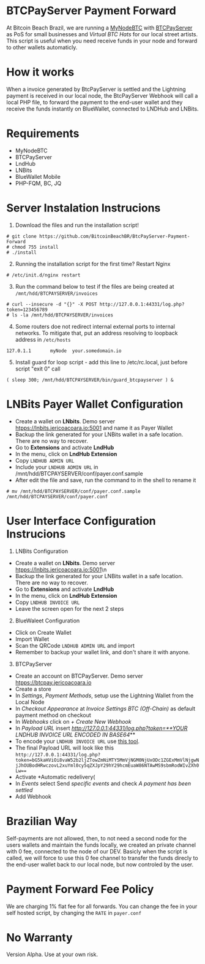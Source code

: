 # BTCPayServer Payment Forward
At Bitcoin Beach Brazil, we are running a [MyNodeBTC](https://mynodebtc.com) with [BTCPayServer](https://btcpayserver.org) as PoS for small businesses and *Virtual BTC Hats* for our local street artists. This script is useful when you need receive funds in your node and forward to other wallets automaticly. 

# How it works
When a invoice generated by BtcPayServer is settled and the Lightning payment is received in our local node, the BtcPayServer Webhook will call a local PHP file, to forward the payment to the end-user wallet and they receive the funds instantly on BlueWallet, connected to LNDHub and LNBits.

# Requirements
 - MyNodeBTC
 - BTCPayServer
 - LndHub
 - LNBits
 - BlueWallet Mobile
 - PHP-FQM, BC, JQ  

# Server Instalation Instrucions
1) Download the files and run the installation script! 
```
# git clone https://github.com/BitcoinBeachBR/BtcPayServer-Payment-Forward
# chmod 755 install
# ./install
```

2) Running the installation script for the first time? Restart Nginx
```
# /etc/init.d/nginx restart
```

3) Run the command below to test if the files are being created at ```/mnt/hdd/BTCPAYSERVER/invoices```
```
# curl --insecure -d "{}" -X POST http://127.0.0.1:44331/log.php?token=123456789
# ls -la /mnt/hdd/BTCPAYSERVER/invoices
```

4) Some routers doe not redirect internal external ports to internal networks. To mitigate that, put an address resolving to loopback address in ```/etc/hosts```
```
127.0.1.1       myNode  your.somedomain.io 
```

5) Install guard for loop script - add this line to /etc/rc.local, just before script "exit 0" call
```
( sleep 300; /mnt/hdd/BTCPAYSERVER/bin/guard_btcpayserver ) &
```

# LNBits Payer Wallet Configuration
 - Create a wallet on **LNbits**. Demo server [htpps://lnbits.jericoacoara.io:5001](htpps://lnbits.jericoacoara.io:5001) and name it as Payer Wallet
 - Backup the link generated for your LNBits wallet in a safe location. There are no way to recover.
 - Go to **Extensions** and activate **LndHub**
 - In the menu, click on **LndHub Extension**
 - Copy ```LNDHUB ADMIN URL```
 - Include your ```LNDHUB ADMIN URL``` in /mnt/hdd/BTCPAYSERVER/conf/payer.conf.sample
 - After edit the file and save, run the command to in the shell to rename it
```
# mv /mnt/hdd/BTCPAYSERVER/conf/payer.conf.sample /mnt/hdd/BTCPAYSERVER/conf/payer.conf
```


# User Interface Configuration Instrucions
1) LNBits Configuration
- Create a wallet on **LNbits**. Demo server [htpps://lnbits.jericoacoara.io:5001](htpps://lnbits.jericoacoara.io:5001)\n
- Backup the link generated for your LNBits wallet in a safe location. There are no way to recover.
- Go to **Extensions** and activate **LndHub**
- In the menu, click on **LndHub Extension**
- Copy ```LNDHUB INVOICE URL```
- Leave the screen open for the next 2 steps
  
2) BlueWaleet Configuration
- Click on Create Wallet
- Import Wallet
- Scan the QRCode ```LNDHUB ADMIN URL``` and import
- Remember to backup your wallet link, and don't share it with anyone. 
  
3) BTCPayServer 
- Create an account on BTCPayServer. Demo server [htpps://btcpay.jericoacoara.io](htpps://btcpay.jericoacoara.io)
- Create a store
- In *Settings*, *Payment Methods*, setup use the Lightning Wallet from the Local Node 
- In *Checkout Appearance* at *Invoice Settings*  *BTC (Off-Chain)* as default payment method on checkout
- In *Webhooks* click on *+ Create New Webhook* 
- In *Payload URL* insert *http://127.0.0.1:44331/log.php?token=**YOUR LNDHUB INVOICE URL ENCODED IN BASE64***
- To encode your ```LNDHUB INVOICE URL``` use [this tool](https://www.base64encode.org/).
- The final Payload URL will look like this
```http://127.0.0.1:44331/log.php?token=bG5kaHViOi8vaW52b2ljZTowZmNiMTY5MmVjNGM0NjUxODc1ZGExMmVlNjgwNjJhOUBodHRwczovL2xuYml0cy5qZXJpY29hY29hcmEuaW86NTAwMS9sbmRodWIvZXh0Lw==```
- Activate *Automatic redelivery(
- In *Events* select Send *specific events* and check *A payment has been settled*
- Add Webhook

# Brazilian Way
Self-payments are not allowed, then, to not need a second node for the users wallets and maintain the funds locally, we created an private channel with 0 fee, connected to the node of our DEV. Basicly when the script is called, we will force to use this 0 fee channel to transfer the funds direcly to the end-user wallet back to our local node, but now controled by the user. 

# Payment Forward Fee Policy
We are charging 1% flat fee for all forwards. You can change the fee in your self hosted script, by changing the ```RATE``` in ```payer.conf```

# No Warranty
Version Alpha. 
Use at your own risk. 



